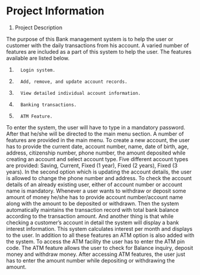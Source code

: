 # Project Information

1. Project Description

The purpose of this Bank management system is to help the user or customer with the daily transactions from his account. A varied number of features are included as a part of this system to help the user. The features available are listed below.
1.       Login system.
2.       Add, remove, and update account records.
3.       View detailed individual account information.
4.       Banking transactions.
5.       ATM Feature.
 
To enter the system, the user will have to type in a mandatory password. After that he/she will be directed to the main menu section. A number of features are provided in the main menu. To create a new account, the user has to provide the current date, account number, name, date of birth, age, address, citizenship number, phone number, the amount deposited while creating an account and select account type. Five different account types are provided: Saving, Current, Fixed (1 year), Fixed (2 years), Fixed (3 years). In the second option which is updating the account details, the user is allowed to change the phone number and address. To check the account details of an already existing user, either of account number or account name is mandatory.
Whenever a user wants to withdraw or deposit some amount of money he/she has to provide account number/account name along with the amount to be deposited or withdrawn. Then the system automatically maintains the transaction record with total bank balance according to the transaction amount. And another thing is that while checking a customer’s account in detail the system will display a bank interest information. This system calculates interest per month and displays to the user.
In addition to all these features an ATM option is also added with the system. To access the ATM facility the user has to enter the ATM pin code. The ATM feature allows the user to check for Balance inquiry, deposit money and withdraw money. After accessing ATM features, the user just has to enter the amount number while depositing or withdrawing the amount.

